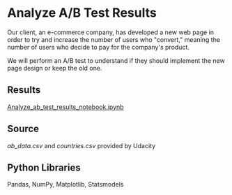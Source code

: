 # Analyze A/B Test Results
Our client, an e-commerce company, has developed a new web page in order to try and increase the number of users who "convert," meaning the number of users who decide to pay for the company's product.

We will perform an A/B test to understand if they should implement the new page design or keep the old one.

## Results
[Analyze_ab_test_results_notebook.ipynb](https://github.com/sclkan/Analyze-A-B-Test-Results/blob/master/Analyze_ab_test_results_notebook.ipynb)

## Source
*ab_data.csv* and *countries.csv* provided by Udacity

## Python Libraries
Pandas, NumPy, Matplotlib, Statsmodels
